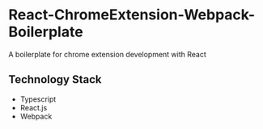 # React-ChromeExtension-Webpack-Boilerplate

A boilerplate for chrome extension development with React

## Technology Stack
+ Typescript
+ React.js
+ Webpack